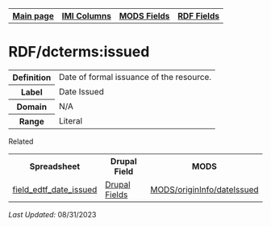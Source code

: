 <!DOCTYPE html>
<html>

<body>
<table style="width:100%">
  <tr>
    <th><a href="index.md">Main page</a></th>
	<th><a href="IMI.md">IMI Columns</a></th>
    <th><a href="MODS.md">MODS Fields</a></th>
    <th><a href="RDF.md">RDF Fields</a></th>
  </tr>
</table>



<h1>RDF/dcterms:issued</h1>
<table>
<tr>
	<th>Definition</th>
	<td>Date of formal issuance of the resource.</td>
</tr>
<tr>
	<th>Label</th>
	<td>Date Issued</td>
</tr>
<tr>
	<th>Domain</th>
	<td>N/A</td>
</tr>
<tr>
	<th>Range</th>
	<td>Literal</td>
</tr>
</table>
<P2>Related</P2>
<table>
	<tr>
		<th>Spreadsheet</th>
		<th>Drupal Field</th>
		<th>MODS</th>
	</tr>
	<tr>
		<td><a href="field_edtf_date_issued.md">field_edtf_date_issued</a></td>
		<td><a href="DrupalFields.md#date-issued-edtf">Drupal Fields</a></td>
		<td><a href="mods.originInfo_dateIssued.md">MODS/originInfo/dateIssued</a></td>
	</tr>
</table>
<p><i>Last Updated: </i>08/31/2023</p>
</body>
</html>

